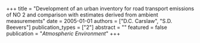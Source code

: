 +++
title = "Development of an urban inventory for road transport emissions of NO 2 and comparison with estimates derived from ambient measurements"
date = 2005-01-01
authors = ["D.C. Carslaw", "S.D. Beevers"]
publication_types = ["2"]
abstract = ""
featured = false
publication = "*Atmospheric Environment*"
+++

